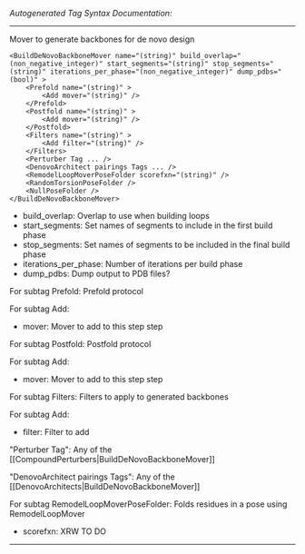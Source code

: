 _Autogenerated Tag Syntax Documentation:_

---
Mover to generate backbones for de novo design

```
<BuildDeNovoBackboneMover name="(string)" build_overlap="(non_negative_integer)" start_segments="(string)" stop_segments="(string)" iterations_per_phase="(non_negative_integer)" dump_pdbs="(bool)" >
    <Prefold name="(string)" >
        <Add mover="(string)" />
    </Prefold>
    <Postfold name="(string)" >
        <Add mover="(string)" />
    </Postfold>
    <Filters name="(string)" >
        <Add filter="(string)" />
    </Filters>
    <Perturber Tag ... />
    <DenovoArchitect pairings Tags ... />
    <RemodelLoopMoverPoseFolder scorefxn="(string)" />
    <RandomTorsionPoseFolder />
    <NullPoseFolder />
</BuildDeNovoBackboneMover>
```

-   build_overlap: Overlap to use when building loops
-   start_segments: Set names of segments to include in the first build phase
-   stop_segments: Set names of segments to be included in the final build phase
-   iterations_per_phase: Number of iterations per build phase
-   dump_pdbs: Dump output to PDB files?


For subtag Prefold: Prefold protocol



For subtag Add: 

-   mover: Mover to add to this step step

For subtag Postfold: Postfold protocol



For subtag Add: 

-   mover: Mover to add to this step step

For subtag Filters: Filters to apply to generated backbones



For subtag Add: 

-   filter: Filter to add

"Perturber Tag": Any of the [[CompoundPerturbers|BuildDeNovoBackboneMover]]

"DenovoArchitect pairings Tags": Any of the [[DenovoArchitects|BuildDeNovoBackboneMover]]

For subtag RemodelLoopMoverPoseFolder: Folds residues in a pose using RemodelLoopMover

-   scorefxn: XRW TO DO

---
